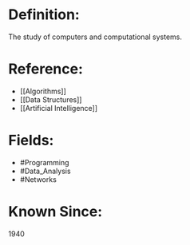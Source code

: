 

# Definition:
The study of computers and computational systems.

# Reference:
- [[Algorithms]]
- [[Data Structures]]
- [[Artificial Intelligence]]

# Fields: 
- #Programming
- #Data_Analysis
- #Networks

# Known Since:
1940

